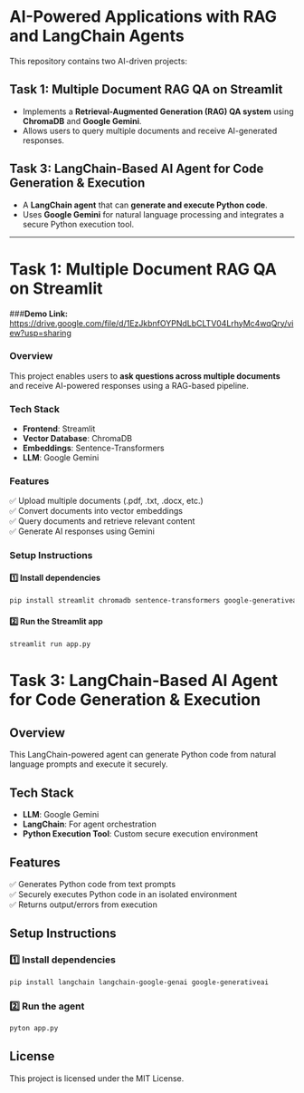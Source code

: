 # AI-Powered Applications with RAG and LangChain Agents  

This repository contains two AI-driven projects:  

## Task 1: Multiple Document RAG QA on Streamlit  
- Implements a **Retrieval-Augmented Generation (RAG) QA system** using **ChromaDB** and **Google Gemini**.  
- Allows users to query multiple documents and receive AI-generated responses.  

## Task 3: LangChain-Based AI Agent for Code Generation & Execution  
- A **LangChain agent** that can **generate and execute Python code**.  
- Uses **Google Gemini** for natural language processing and integrates a secure Python execution tool.  

---

# Task 1: Multiple Document RAG QA on Streamlit  
###**Demo Link:**
https://drive.google.com/file/d/1EzJkbnfOYPNdLbCLTV04LrhyMc4wqQry/view?usp=sharing
### **Overview**  
This project enables users to **ask questions across multiple documents** and receive AI-powered responses using a RAG-based pipeline.  

### **Tech Stack**  
- **Frontend**: Streamlit  
- **Vector Database**: ChromaDB  
- **Embeddings**: Sentence-Transformers  
- **LLM**: Google Gemini  

### **Features**  
✅ Upload multiple documents (.pdf, .txt, .docx, etc.)  
✅ Convert documents into vector embeddings  
✅ Query documents and retrieve relevant content  
✅ Generate AI responses using Gemini  

### **Setup Instructions**  
#### 1️⃣ Install dependencies  
```bash
pip install streamlit chromadb sentence-transformers google-generativeai
```
#### 2️⃣ Run the Streamlit app
```bash
streamlit run app.py
```
# Task 3: LangChain-Based AI Agent for Code Generation & Execution

## Overview
This LangChain-powered agent can generate Python code from natural language prompts and execute it securely.

## Tech Stack
- **LLM**: Google Gemini  
- **LangChain**: For agent orchestration  
- **Python Execution Tool**: Custom secure execution environment  

## Features
✅ Generates Python code from text prompts  
✅ Securely executes Python code in an isolated environment  
✅ Returns output/errors from execution  

## Setup Instructions

### 1️⃣ Install dependencies  
```bash
pip install langchain langchain-google-genai google-generativeai
```

### 2️⃣ Run the agent  
```python
pyton app.py
```

## License
This project is licensed under the MIT License.



